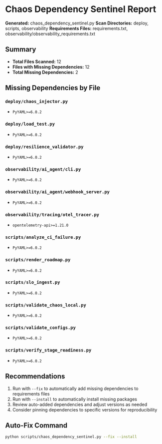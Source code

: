 # Chaos Dependency Sentinel Report

**Generated:** chaos_dependency_sentinel.py
**Scan Directories:** deploy, scripts, observability
**Requirements Files:** requirements.txt, observability/observability_requirements.txt

## Summary

- **Total Files Scanned:** 12
- **Files with Missing Dependencies:** 12
- **Total Missing Dependencies:** 2

## Missing Dependencies by File

### `deploy/chaos_injector.py`

- `PyYAML>=6.0.2`

### `deploy/load_test.py`

- `PyYAML>=6.0.2`

### `deploy/resilience_validator.py`

- `PyYAML>=6.0.2`

### `observability/ai_agent/cli.py`

- `PyYAML>=6.0.2`

### `observability/ai_agent/webhook_server.py`

- `PyYAML>=6.0.2`

### `observability/tracing/otel_tracer.py`

- `opentelemetry-api>=1.21.0`

### `scripts/analyze_ci_failure.py`

- `PyYAML>=6.0.2`

### `scripts/render_roadmap.py`

- `PyYAML>=6.0.2`

### `scripts/slo_ingest.py`

- `PyYAML>=6.0.2`

### `scripts/validate_chaos_local.py`

- `PyYAML>=6.0.2`

### `scripts/validate_configs.py`

- `PyYAML>=6.0.2`

### `scripts/verify_stage_readiness.py`

- `PyYAML>=6.0.2`


## Recommendations

1. Run with `--fix` to automatically add missing dependencies to requirements files
2. Run with `--install` to automatically install missing packages
3. Review auto-added dependencies and adjust versions as needed
4. Consider pinning dependencies to specific versions for reproducibility

## Auto-Fix Command

```bash
python scripts/chaos_dependency_sentinel.py --fix --install
```
